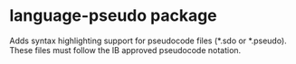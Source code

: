 # language-pseudo package
Adds syntax highlighting support for pseudocode files (*.sdo or *.pseudo). These files must follow the IB approved pseudocode notation.
